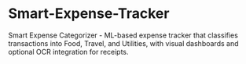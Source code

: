 # Smart-Expense-Tracker
Smart Expense Categorizer - ML-based expense tracker that classifies transactions into Food, Travel, and Utilities, with visual dashboards and optional OCR integration for receipts.
